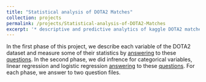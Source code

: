 ```yaml
---
title: "Statistical analysis of DOTA2 Matches"
collection: projects
permalink: /projects/Statistical-analysis-of-DOTA2-Matches
excerpt: '* descriptive and predictive analytics of kaggle DOTA2 matches’ dataset using R language.'
---
```

In the first phase of this project, we describe each variable of the DOTA2 dataset and measure some of their statistics by [answering](../assets/project_phase1.pdf) to these [questions](../assets/ProjectPhase1.pdf). In the second phase, we did infrence for categorical variables, linear regression and logistic regression [answering](../assets/project_phase2.pdf) to these [questions](../assets/ProjectPhase1.pdf). For each phase, we answer to two question files.